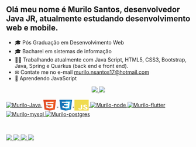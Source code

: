 ## Olá meu nome é Murilo Santos, desenvolvedor Java JR, atualmente estudando desenvolvimento web e mobile.

- 🎓 Pós Graduação em Desenvolvimento Web
- 🎓 Bacharel em sistemas de informação
- 👨‍💻 Trabalhando atualmente com Java Script, HTML5, CSS3, Bootstrap, Java, Spring e Quarkus (back end e front end). 
- ✉ Contate me no e-mail murilo.nsantos17@hotmail.com 
- 📘 Aprendendo JavaScript 

<div align="center">
  <a href="https://github.com/MuriloNSantos17">
  <img height="180em" src="https://github-readme-stats.vercel.app/api?username=MuriloNSantos17&show_icons=true&theme=dracula&include_all_commits=true&count_private=true"/>
  <img height="180em" src="https://github-readme-stats.vercel.app/api/top-langs/?username=MuriloNSantos17&layout=compact&langs_count=7&theme=dracula"/>
</div>
<div style="display: inline_block"><br>     
  <img align="center" alt="Murilo-Java" height="30" width="40" src="https://cdn.jsdelivr.net/gh/devicons/devicon/icons/java/java-original.svg">
  <img align="center" alt="Murilo-HTML" height="30" width="40" src="https://raw.githubusercontent.com/devicons/devicon/master/icons/html5/html5-original.svg">
  <img align="center" alt="Murilo-CSS" height="30" width="40" src="https://raw.githubusercontent.com/devicons/devicon/master/icons/css3/css3-original.svg">
  <img align="center" alt="Murilo-Js" height="30" width="40" src="https://raw.githubusercontent.com/devicons/devicon/master/icons/javascript/javascript-plain.svg"> 
  <img align="center" alt="Murilo-node" height="30" width="40" src="https://cdn.jsdelivr.net/gh/devicons/devicon/icons/nodejs/nodejs-plain.svg">
  <img align="center" alt="Murilo-flutter" height="30" width="40" src="https://cdn.jsdelivr.net/gh/devicons/devicon/icons/flutter/flutter-plain.svg">
  <img align="center" alt="Murilo-mysql" height="30" width="40" src="https://cdn.jsdelivr.net/gh/devicons/devicon/icons/mysql/mysql-original.svg">
  <img align="center" alt="Murilo-postgres" height="30" width="40" src="https://cdn.jsdelivr.net/gh/devicons/devicon/icons/postgresql/postgresql-original.svg">
</div>  
  
##
  
<div style="display: inline_block"> <br>
  
  
  <a href="https://www.facebook.com/murilo.nsantos17/" target="_blank">
    <img src="https://img.shields.io/badge/Facebook-1877F2?style=for-the-badge&logo=facebook&logoColor=white" target="_blank">
  </a>
  
  <a href="https://api.whatsapp.com/send?phone=5541995853913" target="_blank">
    <img src="https://img.shields.io/badge/WhatsApp-25D366?style=for-the-badge&logo=whatsapp&logoColor=white" target="_blank">
  </a>
  
  <a href="https://www.linkedin.com/in/murilo-nunes-dos-santos-3422a0140/" target="_blank">
    <img src="https://img.shields.io/badge/LinkedIn-0077B5?style=for-the-badge&logo=linkedin&logoColor=white" target="_blank">
  </a>
  
  <a href="https://www.instagram.com/murilo.nsantos/" target="_blank">
    <img src="https://img.shields.io/badge/Instagram-E4405F?style=for-the-badge&logo=instagram&logoColor=white" target="_blank">
  </a>
  
  	
   
</div>
  
  


